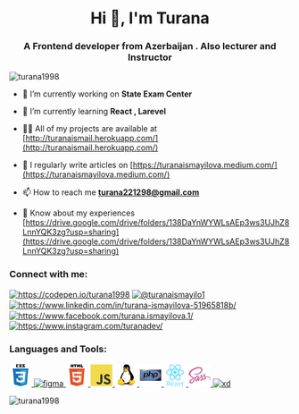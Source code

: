 <h1 align="center">Hi 👋, I'm Turana</h1>
<h3 align="center">A Frontend developer from Azerbaijan . Also lecturer and Instructor</h3>

<p align="left"> <img src="https://komarev.com/ghpvc/?username=turana1998&label=Profile%20views&color=0e75b6&style=flat" alt="turana1998" /> </p>

- 🔭 I’m currently working on **State Exam Center**

- 🌱 I’m currently learning **React , Larevel**

- 👨‍💻 All of my projects are available at [http://turanaismail.herokuapp.com/](http://turanaismail.herokuapp.com/)

- 📝 I regularly write articles on [https://turanaismayilova.medium.com/](https://turanaismayilova.medium.com/)

- 📫 How to reach me **turana221298@gmail.com**

- 📄 Know about my experiences [https://drive.google.com/drive/folders/138DaYnWYWLsAEp3ws3UJhZ8LnnYQK3zg?usp=sharing](https://drive.google.com/drive/folders/138DaYnWYWLsAEp3ws3UJhZ8LnnYQK3zg?usp=sharing)

<h3 align="left">Connect with me:</h3>
<p align="left">
<a href="https://codepen.io/https://codepen.io/turana1998" target="blank"><img align="center" src="https://raw.githubusercontent.com/rahuldkjain/github-profile-readme-generator/master/src/images/icons/Social/codepen.svg" alt="https://codepen.io/turana1998" height="30" width="40" /></a>
<a href="https://twitter.com/@turanaismayilo1" target="blank"><img align="center" src="https://raw.githubusercontent.com/rahuldkjain/github-profile-readme-generator/master/src/images/icons/Social/twitter.svg" alt="@turanaismayilo1" height="30" width="40" /></a>
<a href="https://linkedin.com/in/https://www.linkedin.com/in/turana-ismayilova-51965818b/" target="blank"><img align="center" src="https://raw.githubusercontent.com/rahuldkjain/github-profile-readme-generator/master/src/images/icons/Social/linked-in-alt.svg" alt="https://www.linkedin.com/in/turana-ismayilova-51965818b/" height="30" width="40" /></a>
<a href="https://fb.com/https://www.facebook.com/turana.ismayilova.1/" target="blank"><img align="center" src="https://raw.githubusercontent.com/rahuldkjain/github-profile-readme-generator/master/src/images/icons/Social/facebook.svg" alt="https://www.facebook.com/turana.ismayilova.1/" height="30" width="40" /></a>
<a href="https://instagram.com/https://www.instagram.com/turanadev/" target="blank"><img align="center" src="https://raw.githubusercontent.com/rahuldkjain/github-profile-readme-generator/master/src/images/icons/Social/instagram.svg" alt="https://www.instagram.com/turanadev/" height="30" width="40" /></a>
</p>

<h3 align="left">Languages and Tools:</h3>
<p align="left"> <a href="https://www.w3schools.com/cs/" target="_blank" rel="noreferrer">  <img src="https://raw.githubusercontent.com/devicons/devicon/master/icons/css3/css3-original-wordmark.svg" alt="css3" width="40" height="40"/> </a> <a href="https://www.figma.com/" target="_blank" rel="noreferrer"> <img src="https://www.vectorlogo.zone/logos/figma/figma-icon.svg" alt="figma" width="40" height="40"/> </a> <a href="https://www.w3.org/html/" target="_blank" rel="noreferrer"> <img src="https://raw.githubusercontent.com/devicons/devicon/master/icons/html5/html5-original-wordmark.svg" alt="html5" width="40" height="40"/> </a> <a href="https://developer.mozilla.org/en-US/docs/Web/JavaScript" target="_blank" rel="noreferrer"> <img src="https://raw.githubusercontent.com/devicons/devicon/master/icons/javascript/javascript-original.svg" alt="javascript" width="40" height="40"/> </a> <a href="https://www.linux.org/" target="_blank" rel="noreferrer"> <img src="https://raw.githubusercontent.com/devicons/devicon/master/icons/linux/linux-original.svg" alt="linux" width="40" height="40"/> </a> <a href="https://www.php.net" target="_blank" rel="noreferrer"> <img src="https://raw.githubusercontent.com/devicons/devicon/master/icons/php/php-original.svg" alt="php" width="40" height="40"/> </a> <a href="https://reactjs.org/" target="_blank" rel="noreferrer"> <img src="https://raw.githubusercontent.com/devicons/devicon/master/icons/react/react-original-wordmark.svg" alt="react" width="40" height="40"/> </a> <a href="https://sass-lang.com" target="_blank" rel="noreferrer"> <img src="https://raw.githubusercontent.com/devicons/devicon/master/icons/sass/sass-original.svg" alt="sass" width="40" height="40"/> </a> <a href="https://www.adobe.com/products/xd.html" target="_blank" rel="noreferrer"> <img src="https://cdn.worldvectorlogo.com/logos/adobe-xd.svg" alt="xd" width="40" height="40"/> </a> </p>

<p><img align="left" src="https://github-readme-stats.vercel.app/api/top-langs?username=turana1998&show_icons=true&locale=en&layout=compact" alt="turana1998" /></p>


